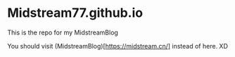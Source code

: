 # Midstream77.github.io

This is the repo for my MidstreamBlog

You should visit (MidstreamBlog)[https://midstream.cn/] instead of here. XD

